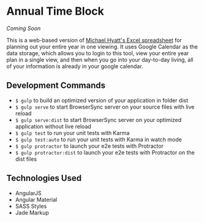 # Annual Time Block

_Coming Soon_

This is a web-based version of [Michael Hyatt's Excel spreadsheet](http://michaelhyatt.com/creating-an-annual-time-block.html) for planning out your entire year in one viewing. It uses Google Calendar as the data storage, which allows you to login to this tool, view your entire year plan in a single view, and then when you go into your day-to-day living, all of your information is already in your google calendar.

## Development Commands
- `$ gulp` to build an optimized version of your application in folder dist
- `$ gulp serve` to start BrowserSync server on your source files with live reload
- `$ gulp serve:dist` to start BrowserSync server on your optimized application without live reload
- `$ gulp test` to run your unit tests with Karma
- `$ gulp test:auto` to run your unit tests with Karma in watch mode
- `$ gulp protractor` to launch your e2e tests with Protractor
- `$ gulp protractor:dist` to launch your e2e tests with Protractor on the dist files

## Technologies Used
- AngularJS
- Angular Material
- SASS Styles
- Jade Markup
